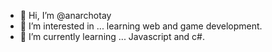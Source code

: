 - 👋 Hi, I’m @anarchotay
- 👀 I’m interested in ... learning web and game development.
- 🌱 I’m currently learning ... Javascript and c#.

<!---
anarchotay/anarchotay is a ✨ special ✨ repository because its `README.md` (this file) appears on your GitHub profile.
You can click the Preview link to take a look at your changes.
--->

